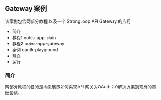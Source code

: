 ## Gateway 案例

该案例包含两部分教程 以及一个  StrongLoop API Gateway 的应用  

- 简介
- 教程1 notes-app-plain
- 教程2 notes-app-gateway
- 案例 oauth-playground
- 建立
- 运行

### 简介
两部分教程的目的是向您展示如何实现API 网关为OAuth 2.0解决方案到现有的基础设施。

